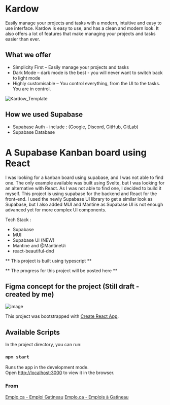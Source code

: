 # Kardow

Easily manage your projects and tasks with a modern, intuitive and easy to use interface. Kardow is easy to use, and has a clean and modern look. It also offers a lot of features that make managing your projects and tasks easier than ever.

## What we offer 
- Simplicity First – Easily manage your projects and tasks
- Dark Mode – dark mode is the best - you will never want to switch back to light mode
- Highly customisable – You control everything, from the UI to the tasks. You are in control.

![Kardow_Template](https://user-images.githubusercontent.com/66136772/162644578-94d0b089-41b3-43e3-b51c-25b8e9a5a51b.png)


## How we used Supabase
- Supabase Auth - include : (Google, Discord, GitHub, GitLab)
- Supabase Database

# A Supabase Kanban board using React

I was looking for a kanban board using supabase, and I was not able to find one. The only example available was built using Svelte, but I was looking for an alternative with React. As I was not able to find one, I decided to build it myself. This project is using supabase for the backend and React for the front-end. I used the newly Supabase UI library to get a similar look as Supabase, but I also added MUI and Mantine as Supabase UI is not enough advanced yet for more complex UI components.

Tech Stack :
- Supabase
- MUI
- Supabase UI (NEW)
- Mantine and @MantineUi
- react-beautiful-dnd

** This project is built using typescript **

** The progress for this project will be posted here **

## Figma concept for the project (Still draft - created by me)
![image](https://user-images.githubusercontent.com/66136772/155445139-dc10f398-ea0d-4aa4-95c7-521ff8016da9.png)




This project was bootstrapped with [Create React App](https://github.com/facebook/create-react-app).

## Available Scripts

In the project directory, you can run:

### `npm start`

Runs the app in the development mode.\
Open [http://localhost:3000](http://localhost:3000) to view it in the browser.


### From
[Emplo.ca - Emploi Gatineau](https://www.emplo.ca)
[Emplo.ca - Emplois à Gatineau](https://www.emplo.ca/emplois/a/gatineau)


